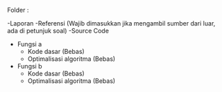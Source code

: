 Folder :

-Laporan
-Referensi (Wajib dimasukkan jika mengambil sumber dari luar, ada di petunjuk soal)
-Source Code
 - Fungsi a
   - Kode dasar (Bebas)
   - Optimalisasi algoritma (Bebas)
 - Fungsi b
   - Kode dasar (Bebas)
   - Optimalisasi algoritma (Bebas)
 